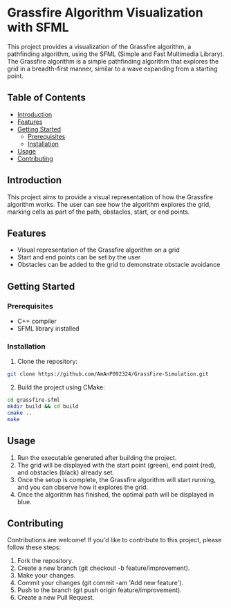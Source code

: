 # Grassfire Algorithm Visualization with SFML

This project provides a visualization of the Grassfire algorithm, a pathfinding algorithm, using the SFML (Simple and Fast Multimedia Library). The Grassfire algorithm is a simple pathfinding algorithm that explores the grid in a breadth-first manner, similar to a wave expanding from a starting point.

## Table of Contents

- [Introduction](#introduction)
- [Features](#features)
- [Getting Started](#getting-started)
  - [Prerequisites](#prerequisites)
  - [Installation](#installation)
- [Usage](#usage)
- [Contributing](#contributing)

## Introduction

This project aims to provide a visual representation of how the Grassfire algorithm works. The user can see how the algorithm explores the grid, marking cells as part of the path, obstacles, start, or end points.

## Features

- Visual representation of the Grassfire algorithm on a grid
- Start and end points can be set by the user
- Obstacles can be added to the grid to demonstrate obstacle avoidance

## Getting Started

### Prerequisites

- C++ compiler
- SFML library installed

### Installation

1. Clone the repository:

```bash
git clone https://github.com/AmAnP092324/GrassFire-Simulation.git
```

2. Build the project using CMake:

```bash
cd grassfire-sfml
mkdir build && cd build
cmake ..
make
```

## Usage

1. Run the executable generated after building the project.
2. The grid will be displayed with the start point (green), end point (red), and obstacles (black) already set.
3. Once the setup is complete, the Grassfire algorithm will start running, and you can observe how it explores the grid.
4. Once the algorithm has finished, the optimal path will be displayed in blue.

## Contributing

Contributions are welcome! If you'd like to contribute to this project, please follow these steps:

1. Fork the repository.
2. Create a new branch (git checkout -b feature/improvement).
3. Make your changes.
4. Commit your changes (git commit -am 'Add new feature').
5. Push to the branch (git push origin feature/improvement).
6. Create a new Pull Request.


